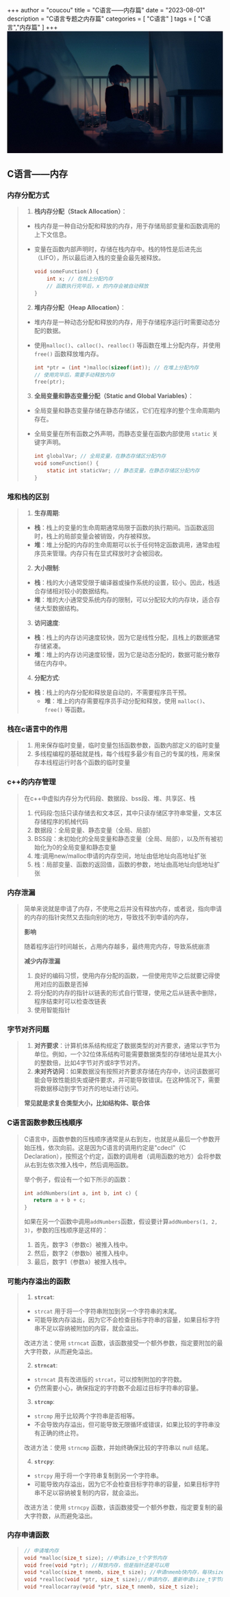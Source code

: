 +++
author = "coucou"
title = "C语言——内存篇"
date = "2023-08-01"
description = "C语言专题之内存篇"
categories = [
    "C语言"
]
tags = [
    "C语言","内存篇"
]
+++
![](1.jpg)

## C语言——内存

### 内存分配方式

>1. **栈内存分配（Stack Allocation）**：
>
> - 栈内存是一种自动分配和释放的内存，用于存储局部变量和函数调用的上下文信息。
> - 变量在函数内部声明时，存储在栈内存中。栈的特性是后进先出（LIFO），所以最后进入栈的变量会最先被释放。
>
>   ```c
>   void someFunction() {
>       int x; // 在栈上分配内存
>       // 函数执行完毕后，x 的内存会被自动释放
>   }
>   ```
>
>2. **堆内存分配（Heap Allocation）**：
>
> - 堆内存是一种动态分配和释放的内存，用于存储程序运行时需要动态分配的数据。
> - 使用`malloc()`、`calloc()`、`realloc()` 等函数在堆上分配内存，并使用 `free()` 函数释放堆内存。
>
>   ```c
>   int *ptr = (int *)malloc(sizeof(int)); // 在堆上分配内存
>   // 使用完毕后，需要手动释放内存
>   free(ptr);
>   ```
>
>3. **全局变量和静态变量分配（Static and Global Variables）**：
>
> - 全局变量和静态变量存储在静态存储区，它们在程序的整个生命周期内存在。
> - 全局变量在所有函数之外声明，而静态变量在函数内部使用 `static` 关键字声明。
>
>   ```c
>   int globalVar; // 全局变量，在静态存储区分配内存
>   void someFunction() {
>       static int staticVar; // 静态变量，在静态存储区分配内存
>   }
>   ```

### 堆和栈的区别

>1. **生存周期**:
>
> - **栈**：栈上的变量的生命周期通常局限于函数的执行期间。当函数返回时，栈上的局部变量会被销毁，内存被释放。
> - **堆**：堆上分配的内存的生命周期可以长于任何特定函数调用，通常由程序员来管理。内存只有在显式释放时才会被回收。
>
>2. **大小限制**:
>
> - **栈**：栈的大小通常受限于编译器或操作系统的设置，较小。因此，栈适合存储相对较小的数据结构。
> - **堆**：堆的大小通常受系统内存的限制，可以分配较大的内存块，适合存储大型数据结构。
>
>3. **访问速度**:
>
> - **栈**：栈上的内存访问速度较快，因为它是线性分配，且栈上的数据通常存储紧凑。
> - **堆**：堆上的内存访问速度较慢，因为它是动态分配的，数据可能分散存储在内存中。
>
>4. **分配方式**:
>
> - **栈**：栈上的内存分配和释放是自动的，不需要程序员干预。
>   - **堆**：堆上的内存需要程序员手动分配和释放，使用 `malloc()`、`free()` 等函数。

### 栈在c语言中的作用

>1. 用来保存临时变量，临时变量包括函数参数，函数内部定义的临时变量
>2. 多线程编程的基础就是栈，每个线程多最少有自己的专属的栈，用来保存本线程运行时各个函数的临时变量

### c++的内存管理

>在c++中虚拟内存分为代码段、数据段、bss段、堆、共享区、栈
>
>1. 代码段:包括只读存储去和文本区，其中只读存储区字符串常量，文本区存储程序的机械代码
>2. 数据段：全局变量、静态变量（全局、局部）
>3. BSS段：未初始化的全局变量和静态变量（全局、局部），以及所有被初始化为0的全局变量和静态变量
>4. 堆:调用new/malloc申请的内存空间，地址由低地址向高地址扩张
>5. 栈：局部变量、函数的返回值，函数的参数，地址由高地址向低地址扩张

### 内存泄漏

> 简单来说就是申请了内存，不使用之后并没有释放内存，或者说，指向申请的内存的指针突然又去指向别的地方，导致找不到申请的内存，
>
> **影响**
>
> 随着程序运行时间越长，占用内存越多，最终用完内存，导致系统崩溃
>
> **减少内存泄漏**
>
> 1. 良好的编码习惯，使用内存分配的函数，一但使用完毕之后就要记得使用对应的函数是否掉
> 2. 将分配的内存的指针以链表的形式自行管理，使用之后从链表中删除，程序结束时可以检查改链表
> 3. 使用智能指针

### 字节对齐问题

>1. **对齐要求**：计算机体系结构规定了数据类型的对齐要求，通常以字节为单位。例如，一个32位体系结构可能需要数据类型的存储地址是其大小的整数倍，比如4字节对齐或8字节对齐。
>2. **未对齐访问**：如果数据没有按照对齐要求存储在内存中，访问该数据可能会导致性能损失或硬件要求，并可能导致错误。在这种情况下，需要将数据移动到字节对齐的地址进行访问。
>
>**常见就是求复合类型大小，比如结构体、联合体**  

### C语言函数参数压栈顺序

>C语言中，函数参数的压栈顺序通常是从右到左，也就是从最后一个参数开始压栈，依次向前。这是因为C语言的调用约定是"cdecl"（C Declaration），按照这个约定，函数的调用者（调用函数的地方）会将参数从右到左依次推入栈中，然后调用函数。
>
>举个例子，假设有一个如下所示的函数：
>
>```c
>int addNumbers(int a, int b, int c) {
>    return a + b + c;
>}
>```
>
>如果在另一个函数中调用`addNumbers`函数，假设要计算`addNumbers(1, 2, 3)`，参数的压栈顺序是这样的：
>
>1. 首先，数字3（参数c）被推入栈中。
>2. 然后，数字2（参数b）被推入栈中。
>3. 最后，数字1（参数a）被推入栈中。

### 可能内存溢出的函数

>1. **`strcat`**:
>
> - `strcat` 用于将一个字符串附加到另一个字符串的末尾。
> - 可能导致内存溢出，因为它不会检查目标字符串的容量，如果目标字符串不足以容纳被附加的内容，就会溢出。
>
> 改进方法：使用 `strncat` 函数，该函数接受一个额外参数，指定要附加的最大字符数，从而避免溢出。
>
>2. **`strncat`**:
>
> - `strncat` 具有改进版的 `strcat`，可以控制附加的字符数。
> - 仍然需要小心，确保指定的字符数不会超过目标字符串的容量。
>
>3. **`strcmp`**:
>
> - `strcmp` 用于比较两个字符串是否相等。
> - 不会导致内存溢出，但可能导致无限循环或错误，如果比较的字符串没有正确的终止符。
>
> 改进方法：使用 `strncmp` 函数，并始终确保比较的字符串以 null 结尾。
>
>4. **`strcpy`**:
>
> - `strcpy` 用于将一个字符串复制到另一个字符串。
> - 可能导致内存溢出，因为它不会检查目标字符串的容量，如果目标字符串不足以容纳被复制的内容，就会溢出。
>
> 改进方法：使用 `strncpy` 函数，该函数接受一个额外参数，指定要复制的最大字符数，从而避免溢出。

### 内存申请函数

>```c
>// 申请堆内存
>void *malloc(size_t size); //申请size_t个字节内存
>void free(void *ptr); //释放内存，但是指针还是可以用
>void *calloc(size_t nmemb, size_t size); //申请nmemb快内存，每块size_t个字节
>void *realloc(void *ptr, size_t size);//申请内存，重新申请size_t字节内存，
>void *reallocarray(void *ptr, size_t nmemb, size_t size); 
>```
